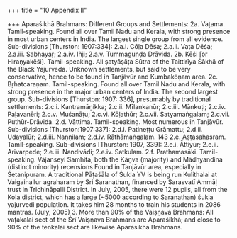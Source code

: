+++
title = "10 Appendix II"

+++
Aparaśikhā Brahmans: Different Groups and Settlements: 
2a. Vaṭama. Tamil-speaking. Found all over Tamil Nadu and Kerala, with strong presence in most urban centers in India. The largest single group from all evidence. Sub-divisions [Thurston: 1907:334]: 
2.a.i. Cōḷa Dēśa; 2.a.ii. Vaṭa Dēśa; 2.a.iii. Sabhayaṛ; 2.a.iv. Iñji; 2.a.v. Tummagunḍa Drāvida. 
2b. Kēśi [or Hiraṇyakēśi]. Tamil-speaking. All ṣatyāṣāṭa Sūtra of the Taittirīya Śākhā of the Black Yajurveda. Unknown settlements, but said to be very conservative, hence to be found in Tanjāvūr and Kumbakōṇam area. 
2c. Bṛhatcaraṇam. Tamil-speaking. Found all over Tamil Nadu and Kerala, with strong presence in the major urban centers of India. The second largest group. Sub-divisions [Thurston: 1907: 336], presumably by traditional settlements: 2.c.i. Kantramāṇikka; 2.c.ii. Mīlankanūr; 2.c.iii. Mānkuṭi; 2.c.iv. Paḻavanēri; 2.c.v. Muśanāṭu; 2.c.vi. Kōḷathūr; 2.c.vii. Satyamaṅgalam; 2.c.vii. Puthūr-Drāvida. 
2.d. Vāttima. Tamil-speaking. Most numerous in Tanjāvūr. Sub-divisions [Thurston:1907:337]: 2.d.i. Patineṭṭu Grāmattu; 2.d.ii. Udayalūr; 2.d.iii. Naṇṇilam; 2.d.iv. Rāthāmaṅgalam. 
143 
2.e. Aṣṭasahasram. Tamil-speaking. Sub-divisions [Thurston: 1907, 339]: 2.e.i. Āttiyūr; 2.e.ii. Arivarpede; 2.e.iii. Nandivādi; 2.e.iv. Satkulam. 
2.f. Prathamasāki. Tamil-speaking. Vājanseyi Samhita, both the Kāṇva (majority) and Mādhyandina (distinct minority) recensions Found in Tanjāvūr area, especially in Śetanipuram. A traditional Pāṭaśāla of Śukla YV is being run Kulithalai at Vaigainallur agraharam by Sri Saranathan, financed by Sarasvatī Ammāḷ trust in Trichināpalli District. In July, 2005, there were 12 pupils, all from the Kola district, which has a large (~5000 according to Saranathan) śukla yajurvedi population. It takes him 28 months to train his students in 2086 mantras. (July, 2005) 
3. More than 90% of the Vaiṣṇava Brahmans: All vaṭakalai sect of the Śrī Vaiṣṇava Brahmans are Aparaśikhā; and close to 90% of the tenkalai sect are likewise Aparaśikhā Brahmans. 